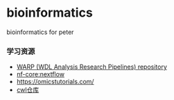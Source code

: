 # bioinformatics
bioinformatics for peter

### 学习资源
- [WARP (WDL Analysis Research Pipelines) repository](https://broadinstitute.github.io/warp/docs/get-started/)
- [nf-core:nextflow](https://github.com/nf-core)
- https://omicstutorials.com/
- [cwl仓库](https://github.com/datirium/workflows/tree/master)
